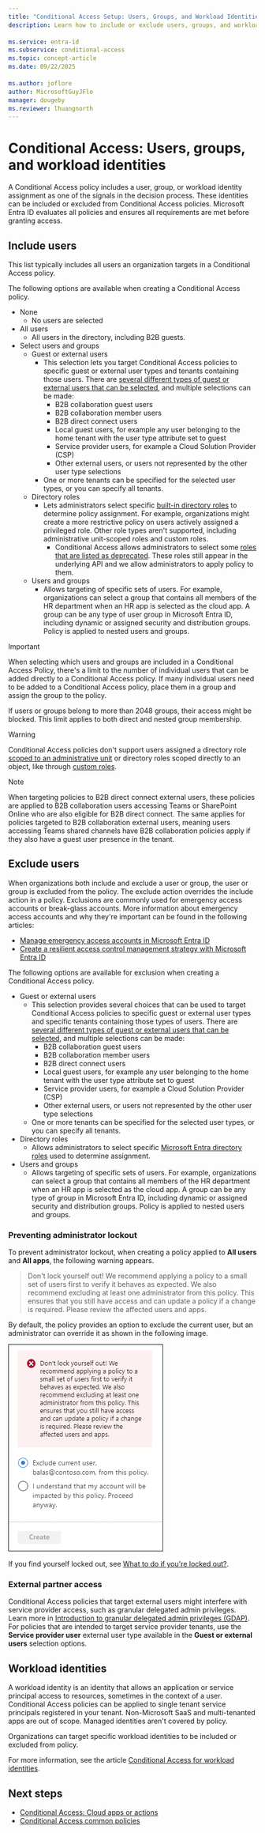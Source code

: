 ```yaml
---
title: "Conditional Access Setup: Users, Groups, and Workload Identities"
description: Learn how to include or exclude users, groups, and workload identities in Conditional Access policies for secure and flexible access management.

ms.service: entra-id
ms.subservice: conditional-access
ms.topic: concept-article
ms.date: 09/22/2025

ms.author: joflore
author: MicrosoftGuyJFlo
manager: dougeby
ms.reviewer: lhuangnorth
---
```

# Conditional Access: Users, groups, and workload identities

A Conditional Access policy includes a user, group, or workload identity assignment as one of the signals in the decision process. These identities can be included or excluded from Conditional Access policies. Microsoft Entra ID evaluates all policies and ensures all requirements are met before granting access. 

## Include users

This list typically includes all users an organization targets in a Conditional Access policy. 

The following options are available when creating a Conditional Access policy.

- None
   - No users are selected
- All users
   - All users in the directory, including B2B guests.
- Select users and groups
   - Guest or external users
      - This selection lets you target Conditional Access policies to specific guest or external user types and tenants containing those users. There are [several different types of guest or external users that can be selected](~/external-id/authentication-conditional-access.md#conditional-access-for-external-users), and multiple selections can be made:
         - B2B collaboration guest users
         - B2B collaboration member users
         - B2B direct connect users
         - Local guest users, for example any user belonging to the home tenant with the user type attribute set to guest
         - Service provider users, for example a Cloud Solution Provider (CSP)
         - Other external users, or users not represented by the other user type selections
      - One or more tenants can be specified for the selected user types, or you can specify all tenants. 
   - Directory roles
      - Lets administrators select specific [built-in directory roles](../role-based-access-control/permissions-reference.md) to determine policy assignment. For example, organizations might create a more restrictive policy on users actively assigned a privileged role. Other role types aren't supported, including administrative unit-scoped roles and custom roles.
         - Conditional Access allows administrators to select some [roles that are listed as deprecated](../role-based-access-control/permissions-reference.md#deprecated-roles). These roles still appear in the underlying API and we allow administrators to apply policy to them.
   - Users and groups
      - Allows targeting of specific sets of users. For example, organizations can select a group that contains all members of the HR department when an HR app is selected as the cloud app. A group can be any type of user group in Microsoft Entra ID, including dynamic or assigned security and distribution groups. Policy is applied to nested users and groups.

> [!IMPORTANT]
> When selecting which users and groups are included in a Conditional Access Policy, there's a limit to the number of individual users that can be added directly to a Conditional Access policy. If many individual users need to be added to a Conditional Access policy, place them in a group and assign the group to the policy.
> 
> If users or groups belong to more than 2048 groups, their access might be blocked. This limit applies to both direct and nested group membership.

> [!WARNING]
> Conditional Access policies don't support users assigned a directory role [scoped to an administrative unit](../role-based-access-control/manage-roles-portal.md) or directory roles scoped directly to an object, like through [custom roles](../role-based-access-control/custom-create.md).

> [!NOTE]
> When targeting policies to B2B direct connect external users, these policies are applied to B2B collaboration users accessing Teams or SharePoint Online who are also eligible for B2B direct connect. The same applies for policies targeted to B2B collaboration external users, meaning users accessing Teams shared channels have B2B collaboration policies apply if they also have a guest user presence in the tenant.

## Exclude users

When organizations both include and exclude a user or group, the user or group is excluded from the policy. The exclude action overrides the include action in a policy. Exclusions are commonly used for emergency access accounts or break-glass accounts. More information about emergency access accounts and why they're important can be found in the following articles: 

* [Manage emergency access accounts in Microsoft Entra ID](~/identity/role-based-access-control/security-emergency-access.md)
* [Create a resilient access control management strategy with Microsoft Entra ID](~/identity/authentication/concept-resilient-controls.md)

The following options are available for exclusion when creating a Conditional Access policy.

- Guest or external users
    - This selection provides several choices that can be used to target Conditional Access policies to specific guest or external user types and specific tenants containing those types of users. There are [several different types of guest or external users that can be selected](~/external-id/authentication-conditional-access.md#conditional-access-for-external-users), and multiple selections can be made:
       - B2B collaboration guest users
       - B2B collaboration member users
       - B2B direct connect users
       - Local guest users, for example any user belonging to the home tenant with the user type attribute set to guest
       - Service provider users, for example a Cloud Solution Provider (CSP)
       - Other external users, or users not represented by the other user type selections
    - One or more tenants can be specified for the selected user types, or you can specify all tenants.
- Directory roles
   - Allows administrators to select specific [Microsoft Entra directory roles](../role-based-access-control/permissions-reference.md) used to determine assignment.
- Users and groups
   - Allows targeting of specific sets of users. For example, organizations can select a group that contains all members of the HR department when an HR app is selected as the cloud app. A group can be any type of group in Microsoft Entra ID, including dynamic or assigned security and distribution groups. Policy is applied to nested users and groups.

### Preventing administrator lockout

To prevent administrator lockout, when creating a policy applied to **All users** and **All apps**, the following warning appears.

> Don't lock yourself out! We recommend applying a policy to a small set of users first to verify it behaves as expected. We also recommend excluding at least one administrator from this policy. This ensures that you still have access and can update a policy if a change is required. Please review the affected users and apps.

By default, the policy provides an option to exclude the current user, but an administrator can override it as shown in the following image. 

![Warning, don't lock yourself out!](./media/concept-conditional-access-users-groups/conditional-access-users-and-groups-lockout-warning.png)

If you find yourself locked out, see [What to do if you're locked out?](troubleshoot-conditional-access.md#what-to-do-if-youre-locked-out).

### External partner access

Conditional Access policies that target external users might interfere with service provider access, such as granular delegated admin privileges. Learn more in [Introduction to granular delegated admin privileges (GDAP)](/partner-center/gdap-introduction). For policies that are intended to target service provider tenants, use the **Service provider user** external user type available in the **Guest or external users** selection options.

## Workload identities 

A workload identity is an identity that allows an application or service principal access to resources, sometimes in the context of a user. Conditional Access policies can be applied to single tenant service principals registered in your tenant. Non-Microsoft SaaS and multi-tenanted apps are out of scope. Managed identities aren't covered by policy.

Organizations can target specific workload identities to be included or excluded from policy.

For more information, see the article [Conditional Access for workload identities](workload-identity.md).

## Next steps

- [Conditional Access: Cloud apps or actions](concept-conditional-access-cloud-apps.md)
- [Conditional Access common policies](concept-conditional-access-policy-common.md)
